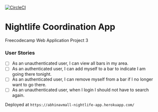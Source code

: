 [![CircleCI](https://circleci.com/gh/abhinavmall/Nightlife-Coordination-App.svg?style=svg)](https://circleci.com/gh/abhinavmall/Nightlife-Coordination-App)

# Nightlife Coordination App
Freecodecamp Web Application Project 3

### User Stories
* [ ] As an unauthenticated user, I can view all bars in my area.
* [ ] As an authenticated user, I can add myself to a bar to indicate I am going there tonight.
* [ ] As an authenticated user, I can remove myself from a bar if I no longer want to go there.
* [ ] As an unauthenticated user, when I login I should not have to search again.

Deployed at ```https://abhinavmall-nightlife-app.herokuapp.com/```
